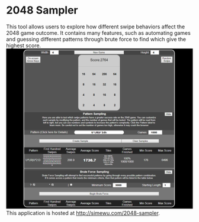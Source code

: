 # 2048 Sampler
This tool allows users to explore how different swipe behaviors affect the 2048 game outcome.
It contains many features, such as automating games and guessing different patterns through brute force to find which give the highest score.
![](/screenshot.png)
This application is hosted at http://simewu.com/2048-sampler.
